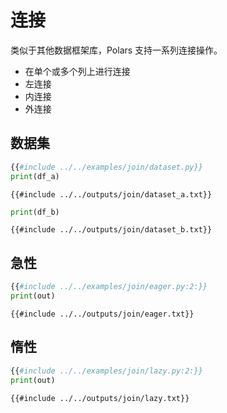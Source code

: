 # 连接

类似于其他数据框架库，Polars 支持一系列连接操作。

- 在单个或多个列上进行连接
- 左连接
- 内连接
- 外连接

## 数据集

```python
{{#include ../../examples/join/dataset.py}}
print(df_a)
```

```text
{{#include ../../outputs/join/dataset_a.txt}}
```

```python
print(df_b)
```

```text
{{#include ../../outputs/join/dataset_b.txt}}
```

## 急性

```python
{{#include ../../examples/join/eager.py:2:}}
print(out)
```

```text
{{#include ../../outputs/join/eager.txt}}
```

## 惰性

```python
{{#include ../../examples/join/lazy.py:2:}}
print(out)
```

```text
{{#include ../../outputs/join/lazy.txt}}
```
